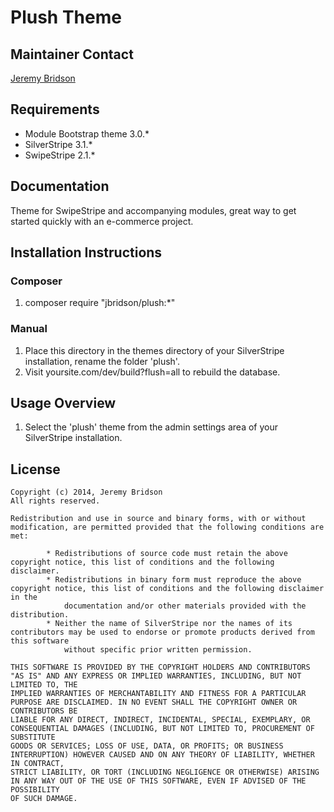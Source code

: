 # Plush Theme

## Maintainer Contact
[Jeremy Bridson](http://jeremybridson.com/)

## Requirements
* Module Bootstrap theme 3.0.*
* SilverStripe 3.1.*
* SwipeStripe 2.1.*

## Documentation
Theme for SwipeStripe and accompanying modules, great way to get started quickly with an e-commerce project.

## Installation Instructions

### Composer
1. composer require "jbridson/plush:*"

### Manual
1. Place this directory in the themes directory of your SilverStripe installation, rename the folder 'plush'.
2. Visit yoursite.com/dev/build?flush=all to rebuild the database.

## Usage Overview
1. Select the 'plush' theme from the admin settings area of your SilverStripe installation.

## License
	Copyright (c) 2014, Jeremy Bridson
	All rights reserved.

	Redistribution and use in source and binary forms, with or without modification, are permitted provided that the following conditions are met:

			* Redistributions of source code must retain the above copyright notice, this list of conditions and the following disclaimer.
			* Redistributions in binary form must reproduce the above copyright notice, this list of conditions and the following disclaimer in the 
				documentation and/or other materials provided with the distribution.
			* Neither the name of SilverStripe nor the names of its contributors may be used to endorse or promote products derived from this software 
				without specific prior written permission.

	THIS SOFTWARE IS PROVIDED BY THE COPYRIGHT HOLDERS AND CONTRIBUTORS "AS IS" AND ANY EXPRESS OR IMPLIED WARRANTIES, INCLUDING, BUT NOT LIMITED TO, THE 
	IMPLIED WARRANTIES OF MERCHANTABILITY AND FITNESS FOR A PARTICULAR PURPOSE ARE DISCLAIMED. IN NO EVENT SHALL THE COPYRIGHT OWNER OR CONTRIBUTORS BE 
	LIABLE FOR ANY DIRECT, INDIRECT, INCIDENTAL, SPECIAL, EXEMPLARY, OR CONSEQUENTIAL DAMAGES (INCLUDING, BUT NOT LIMITED TO, PROCUREMENT OF SUBSTITUTE 
	GOODS OR SERVICES; LOSS OF USE, DATA, OR PROFITS; OR BUSINESS INTERRUPTION) HOWEVER CAUSED AND ON ANY THEORY OF LIABILITY, WHETHER IN CONTRACT, 
	STRICT LIABILITY, OR TORT (INCLUDING NEGLIGENCE OR OTHERWISE) ARISING IN ANY WAY OUT OF THE USE OF THIS SOFTWARE, EVEN IF ADVISED OF THE POSSIBILITY 
	OF SUCH DAMAGE.
